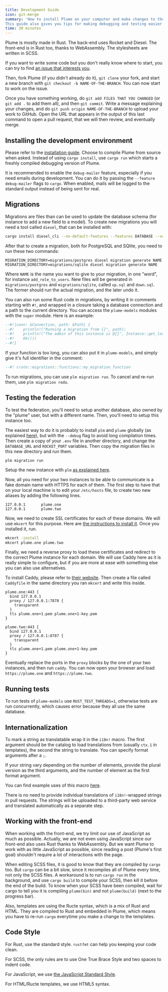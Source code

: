 ```yaml
---
title: Development Guide
icon: git-merge
summary: 'How to install Plume on your computer and make changes to the source code.
This guide also gives you tips for making debugging and testing easier.'
time: 30 minutes
---
```


Plume is mostly made in Rust. The back-end uses Rocket and Diesel. The front-end
is in Rust too, thanks to WebAssembly. The stylesheets are written in SCSS.

If you want to write some code but you don't really know where to start, you
can try to find [an issue that interests you](https://github.com/Plume-org/Plume/issues).

Then, fork Plume (if you didn't already do it), `git clone` your fork, and start a
new branch with `git checkout -b NAME-OF-THE-BRANCH`. You can now start to work on the
issue.

Once you have something working, do `git add FILES THAT YOU CHANGED` (or `git add .` to add them all),
and then `git commit`. Write a message explaining your changes, and do `git push origin NAME-OF-THE-BRANCH`
to upload your work to GitHub. Open the URL that appears in the output of this last command to open
a pull request, that we will then review, and eventually merge.

## Installing the development environment

Please refer to the [installation guide](/installation). Choose to compile Plume
from source when asked. Instead of using `cargo install`, use `cargo run` which
starts a freshly compiled debugging version of Plume.

It is recommended to enable the `debug-mailer` feature, especially if you need
emails during development. You can do it by passing the `--feature debug-mailer`
flags to `cargo`. When enabled, mails will be logged to the standard output instead
of being sent for real.

## Migrations

Migrations are files than can be used to update the database schema (for instance to add a new field to a model).
To create new migrations you will need a tool called `diesel`, that can be installed with:

```bash
cargo install diesel_cli --no-default-features --features DATABASE --version '=1.3.0'
```

After that to create a migration, both for PostgreSQL and SQlite, you need to run these two commands:

```
MIGRATION_DIRECTORY=migrations/postgres diesel migration generate NAME
MIGRATION_DIRECTORY=migrations/sqlite diesel migration generate NAME
```

Where `NAME` is the name you want to give to your migration, in one "word", for instance `add_role_to_users`.
New files will be generated in `migrations/postgres` and `migrations/sqlite`, called `up.sql` and `down.sql`.
The former should run the actual migration, and the later undo it.

You can also run some Rust code in migrations, by writing it in comments starting with `#!`, and wrapped in a closure taking
a database connection and a path to the current directory. You can access the `plume-models` modules with the `super` module.
Here is an example:

```sql
--#!|conn: &Connection, path: &Path| {
--#!    println!("Running a migration from {}", path);
--#!    println!("The admin of this instance is @{}", Instance::get_local(conn).unwrap().main_admin(conn).unwrap().name());
--#!    Ok(())
--#!}

```

If your function is too long, you can also put it in `plume-models`, and simply give it's full identifier in the comment:

```sql
--#! crate::migrations::functions::my_migration_function
```

To run migrations, you can use `plm migration run`. To cancel and re-run them, use `plm migration redo`.

## Testing the federation

To test the federation, you'll need to setup another database,
also owned by the "plume" user, but with a different name. Then, you'll need to setup
this instance too.

The easiest way to do it is probably to install `plm` and `plume` globally (as explained
[here](/installation/with/source-code)), but with the `--debug` flag to avoid long compilation
times. Then create a copy of your `.env` file in another directory, and change the `DATABASE_URL`
and `ROCKET_PORT` variables. Then copy the migration files in this new directory and run them.

```
plm migration run
```

Setup the new instance with `plm` [as explained here](/installation/config).

Now, all you need for your two instances to be able to communicate is a fake domain
name with HTTPS for each of them. The first step to have that on your local machine is
to edit your `/etc/hosts` file, to create two new aliases by adding the following lines.

```
127.0.0.1       plume.one
127.0.0.1       plume.two
```

Now, we need to create SSL certificates for each of these domains. We will use `mkcert`
for this purpose. Here are [the instructions to install it](https://github.com/FiloSottile/mkcert#installation).
Once you installed it, run.

```bash
mkcert -install
mkcert plume.one plume.two
```

Finally, we need a reverse proxy to load these certificates and redirect to the correct Plume instance for each domain.
We will use Caddy here as it is really simple to configure, but if you are more at ease with something else you can also
use alternatives.

To install Caddy, please refer to [their website](https://caddyserver.com/download). Then create
a file called `Caddyfile` in the same directory you ran `mkcert` and write this inside.

```
plume.one:443 {
  bind 127.0.0.1
  proxy / 127.0.0.1:7878 {
    transparent
  }
  tls plume.one+1.pem plume.one+1-key.pem
}

plume.two:443 {
  bind 127.0.0.1
  proxy / 127.0.0.1:8787 {
    transparent
  }
  tls plume.one+1.pem plume.one+1-key.pem
}
```

Eventually replace the ports in the `proxy` blocks by the one of your two instances, and
then run `caddy`. You can now open your browser and load `https://plume.one` and `https://plume.two`.

## Running tests

To run tests of `plume-models` use `RUST_TEST_THREADS=1`, otherwise tests are run
concurrently, which causes error because they all use the same database.

## Internationalization

To mark a string as translatable wrap it in the `i18n!` macro. The first argument
should be the catalog to load translations from (usually `ctx.1` in templates), the
second the string to translate. You can specify format arguments after a `;`.

If your string vary depending on the number of elements, provide the plural version
as the third arguments, and the number of element as the first format argument.

You can find example uses of this macro [here](https://github.com/Plume-org/gettext-macros#example).

There is no need to provide individual translations of  `i18n!`-wrapped strings in pull requests.
The strings will be uploaded to a third-party web service and translated automatically as
a separate step.

## Working with the front-end

When working with the front-end, we try limit our use of JavaScript as much as possible.
Actually, we are not even using JavaScript since our front-end also uses Rust thanks to WebAssembly.
But we want Plume to work with as little JavaScript as possible, since reading a post (Plume's first goal)
shouldn't require a lot of interactions with the page.

When editing SCSS files, it is good to know that they are compiled by `cargo` too. But `cargo` can be
a bit slow, since it recompiles all of Plume every time, not only the SCSS files. A workaround is to run
`cargo run` in the background, and use `cargo build` to compile your SCSS, then kill it before the end of
the build. To know when your SCSS have been compiled, wait for cargo to tell you it is compiling `plume(bin)`
and not `plume(build)` (next to the progress bar).

Also, templates are using the Ructe syntax, which is a mix of Rust and HTML. They are compiled to Rust
and embedded in Plume, which means you have to re-run `cargo` everytime you make a change to the templates.

## Code Style

For Rust, use the standard style. `rustfmt` can help you keeping your code clean.

For SCSS, the only rules are to use One True Brace Style and two spaces to indent code.

For JavaScript, we use [the JavaScript Standard Style](https://standardjs.com/).

For HTML/Ructe templates, we use HTML5 syntax.
